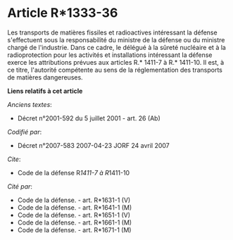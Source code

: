 # Article R*1333-36

Les transports de matières fissiles et radioactives intéressant la défense s'effectuent sous la responsabilité du ministre de
la défense ou du ministre chargé de l'industrie. Dans ce cadre, le délégué à la sûreté nucléaire et à la radioprotection pour
les activités et installations intéressant la défense exerce les attributions prévues aux articles R.* 1411-7 à R.* 1411-10.
Il est, à ce titre, l'autorité compétente au sens de la réglementation des transports de matières dangereuses.

**Liens relatifs à cet article**

_Anciens textes_:

  - Décret n°2001-592 du 5 juillet 2001 - art. 26 (Ab)

_Codifié par_:

  - Décret n°2007-583 2007-04-23 JORF 24 avril 2007

_Cite_:

  - Code de la défense R*1411-7 à R*1411-10

_Cité par_:

  - Code de la défense. - art. R*1631-1 (V)
  - Code de la défense. - art. R*1641-1 (M)
  - Code de la défense. - art. R*1651-1 (V)
  - Code de la défense. - art. R*1661-1 (M)
  - Code de la défense. - art. R*1671-1 (M)
